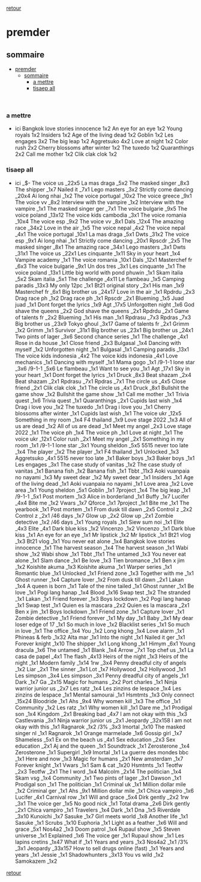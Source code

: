 [retour](./../index.html)

# premder

## sommaire
- [premder](#premder)
  - [sommaire](#sommaire)
    - [a mettre](#a-mettre)
    - [tisaep all](#tisaep-all)


<div style="page-break-after: always; visibility: hidden"> 
\pagebreak 
</div>

### a mettre
* ici 
Bangkok love stories innocence 1x2
An eye for an eye 1x2
Young royals 1x2
Insiders 1x2
Age of the living dead 1x2
Goblin 1x2
Les engages 3x2
The big leap 1x2
Aggretsuko 4x2
Love at night 1x2
Color rush 2x2
Cherry blossoms after winter 1x2
The tuxedo 1x2
Quaranthings 2x2
Call me mother 1x2
Clik clak clok 1x2

### tisaep all
* ici
_$-
The voice us _22x5
La mas draga _5x2
The masked singer _8x3
The shipper _1x7
Nailed it _7x1
Lego masters _3x2
Strictly come dancing _20x4
Ai long nhai _1x2
The voice portugal _10x2
The voice greece _9x1
The voice vv _8x2
Interview with the vampire _1x2
Interview with the vampire _1x1
The masked singer ger _7x1
The voice bulgarie _9x5
The voice poland _13x12
The voice kids cambodia _3x1
The voice romania _10x4
The voice esp _9x2
The voice vv _8x1
Dals _12x4
The amazing race _34x2
Love in the air _1x5
The voice nepal _4x2
The voice nepal _4x1
The voice portugal _10x1
La mas draga _5x1
Dwts _31x2
The voice esp _9x1
Ai long nhai _1x1
Strictly come dancing _20x1
Rpscdr _2x5
The masked singer _8x1
The amazing race _34x1
Lego masters _3x1
Dwts _31x1
The voice us _22x1
Les cinquante _1x11
Sky in your heart _1x4
Vampire academy _1x1
The voice romania _10x1
Dals _12x1
Masterchef fr _6x3
The voice bulgarie _9x1
Un dos tres _3x1
Les cinquante _1x1
The voice poland _13x1
Little big world with pond phuwin _1x1
Skam italia _5x2
Skam italia _5x1
The challenge _4x11
Le flambeau _1x5
Camping paradis _13x3
My only 12pc _1x1
Bt21 original story _2x1
His man _1x9
Masterchef fr _6x1
Big brother us _24x17
Love in the air _1x1
Rpdrdu _2x3
Drag race ph _1x2
Drag race ph _1x1
Rpscdr _2x1
Blueming _1x5
Juad juad _1x1
Dont forget the lyrics _1x9
Agt _17x5
Unforgotten night _1x6
God shave the queens _2x2
God shave the queens _2x1
Rpdrdu _2x1
Game of talents fr _2x2
Blueming _1x1
His man _1x1
Rpdrasu _7x3
Rpdras _7x3
Big brother us _23x9
Tokyo ghoul _3x17
Game of talents fr _2x1
Grimm _1x2
Grimm _1x1
Survivor _31x1
Big brother us _23x1
Big brother us _24x1
Two pints of lager _3x6
Second chance series _1x1
The challenge _4x1
Rose in da house _1x1
Close friend _2x3
Bulgasal _1x4
Dancing with myself _1x2
Unforgotten night _1x1
Bulgasal _1x1
Camping paradis _13x1
The voice kids indonesia _4x2
The voice kids indonesia _4x1
Love mechanics _1x1
Dancing with myself _1x1
Mama gogo _1x1
/9-1-1 lone star _3x6
/9-1-1 _5x6
Le flambeau _1x1
Want to see you _1x1
Agt _17x1
Sky in your heart _1x1
Dont forget the lyrics _1x1
Druck _8x3
Beat shazam _2x4
Beat shazam _2x1
Rpdrasu _7x1
Rpdras _7x1
The circle us _4x5
Close friend _2x1
Clik clak clok _1x1
The circle us _4x1
Druck _8x1
Bullshit the game show _1x2
Bullshit the game show _1x1
Call me mother _1x1
Trivia quest _1x6
Trivia quest _1x1
Quaranthings _2x1
Cupids last wish _1x4
Drag i love you _1x2
The tuxedo _1x1
Drag i love you _1x1
Cherry blossoms after winter _1x1
Cupids last wish _1x1
The voice ukr _12x5
Something in my room _1x4
F4 thailand _1x9
Love stage 2022 _1x3
All of us are dead _1x2
All of us are dead _1x1
Meet my angel _2x3
Love stage 2022 _1x1
The voice ph _1x4
The voice ph _1x1
Love at night _1x1
The voice ukr _12x1
Color rush _2x1
Meet my angel _2x1
Something in my room _1x1
/9-1-1 lone star _3x1
Young sheldon _5x5
5515 never too late _1x4
The player _1x2
The player _1x1
F4 thailand _1x1
Unlocked _1x3
Aggretsuko _4x1
5515 never too late _1x1
Baker boys _1x3
Baker boys _1x1
Les engages _3x1
The case study of vanitas _1x2
The case study of vanitas _1x1
Banana fish _1x2
Banana fish _1x1
Tbbt _11x3
Aoki vuanpaia no nayami _1x3
My sweet dear _1x2
My sweet dear _1x1
Insiders _1x1
Age of the living dead _1x1
Aoki vuanpaia no nayami _1x1
Love area _1x2
Love area _1x1
Young sheldon _5x1
Goblin _1x1
7project _1x4
The big leap _1x1
/9-1-1 _5x1
Post mortem _1x3
Alice in borderland _1x1
Buffy _1x7
Lucifer _4x4
Bite me _1x2
Vwars _1x7
Qforce _1x1
7project _1x1
Bite me _1x1
The yearbook _1x1
Post mortem _1x1
From dusk till dawn _2x5
Control z _2x2
Control z _2x1
/46 days _1x7
Glow up _2x2
Glow up _2x1
Zombie detective _1x2
/46 days _1x1
Young royals _1x1
Siew sum noi _1x1
Elite _4x3
Elite _4x1
Dark blue kiss _1x2
Vincenzo _1x2
Vincenzo _1x1
Dark blue kiss _1x1
An eye for an eye _1x1
Mr lipstick _1x2
Mr lipstick _1x1
Bt21 vlog _1x3
Bt21 vlog _1x1
You never eat alone _1x4
Bangkok love stories innocence _1x1
The harvest season _1x4
The harvest season _1x1
Wabi show _1x2
Wabi show _1x1
Tbbt _11x1
The untamed _1x3
You never eat alone _1x1
Slam dance _1x1
Be love _1x3
Tien bromance _1x1
Ben x jim _1x2
Koishite akuma _1x3
Koishite akuma _1x1
Warper series _1x1
Romantic blue _1x1
Unlocked _1x1
Friend zone _1x3
Together with me _1x1
Ghost runner _1x4
Capture lover _1x2
From dusk till dawn _2x1
Lakan _1x4
A queen is born _1x1
Tale of the nine tailed _1x1
Ghost runner _1x1
Be love _1x1
Pogi lang hanap _1x4
Blood _1x16
Swap test _1x2
The stranded _1x1
Lakan _1x1
Friend forever _1x3
Boys lockdown _1x2
Pogi lang hanap _1x1
Swap test _1x1
Quien es la mascara _2x2
Quien es la mascara _2x1
Ben x jim _1x1
Boys lockdown _1x1
Friend zone _1x1
Capture lover _1x1
Zombie detective _1x1
Friend forever _1x1
My day _1x1
Baby _3x1
My dear loser edge of 17 _1x1
So much in love _1x2
Blacklist series _1x1
So much in love _1x1
The office _1x4
You _1x2
Long khong _1x4
Love alarm _1x1
Phineas & ferb _1x32
Alta mar _1x1
Into the night _1x1
Nailed it ger _1x1
Forever knight _1x10
The shipper _1x1
Long khong _1x1
Himym _6x1
Young dracula _1x6
The untamed _1x1
Blank _1x4
Arrow _7x1
Top chef us _1x1
La casa de papel _4x1
The flash _4x13
Heirs of the night _1x3
Heirs of the night _1x1
Modern family _1x14
1rw _3x4
Penny dreadful city of angels _1x2
Liar _2x1
The sinner _3x1
Lot _1x7
Hollywood _1x2
Hollywood _1x1
Les simpson _3x4
Les simpson _3x1
Penny dreadful city of angels _1x1
Dark _1x7
Ga _2x15
Magic for humans _2x2
Port charles _1x1
Ninja warrior junior us _2x7
Les ratz _1x4
Les zinzins de lespace _1x4
Les zinzins de lespace _1x1
Mental samourai _1x1
Hsmtmts _1x3
Only connect _15x24
Bloodride _1x1
Ahs _9x4
Why women kill _1x3
The office _1x1
Community _1x2
Les ratz _1x1
Why women kill _1x1
Dare me _1x1
Prodigal son _1x4
Kingdom _2x1
Breaking bad _4x7
I am not okay with this _1x3
Castlevania _3x1
Ninja warrior junior us _2x1
Jeopardy _32x158
I am not okay with this _1x1
Ragnarok _1x2
/3% _3x3
Imortal _1x10
The masked singer nl _1x1
Ragnarok _1x1
Orange marmelade _1x6
Gossip girl _1x7
Shameless _5x1
Ex on the beach us _4x1
Sex education _2x3
Sex education _2x1
Aj and the queen _1x1
Soundtrack _1x1
Zerosterone _1x4
Zerosterone _1x1
Supergirl _1x9
Imortal _1x1
La guerre des mondes bbc _1x1
Here and now _1x3
Magic for humans _2x1
New amsterdam _1x7
Forever knight _1x1
Vwars _1x1
Sam & cat _1x20
Hsmtmts _1x1
Teotfw _2x3
Teotfw _2x1
The l word _1x4
Malcolm _2x14
The politician _1x4
Skam vsg _1x4
Community _1x1
Two pints of lager _3x1
Dawson _1x1
Prodigal son _1x1
The politician _1x1
Criminal uk _1x1
Million dollar mile _1x2
Criminal ger _1x1
Ahs _9x1
Million dollar mile _1x1
Chica vampiro _1x6
Lucifer _4x1
Carnival row _1x1
Will and grace _5x4
Dirk gently _2x2
1rw _3x1
The voice ger _1x5
No good nick _1x1
Total drama _2x6
Dirk gently _2x1
Chica vampiro _1x1
Travelers _1x4
Dark _1x1
Dna _1x5
Riverdale _3x10
Kunoichi _1x7
Sasuke _1x7
Girl meets world _1x8
Another life _1x1
Sasuke _1x1
Scrubs _1x10
Euphoria _1x1
Light as a feather _1x6
Will and grace _5x1
Nos4a2 _1x3
Doom patrol _1x4
Rupaul show _1x5
Steven universe _1x1
Explained _1x6
The voice ger _1x1
Rupaul show _1x1
Les lapins cretins _1x47
What if _1x1
Years and years _1x3
Nos4a2 _1x1
/3% _3x1
Jeopardy _33x157
How to sell drugs online (fast) _1x1
Years and years _1x1
Jessie _1x1
Shadowhunters _3x13
You vs wild _1x2
Samokazem _1x2

[retour](./../index.html)